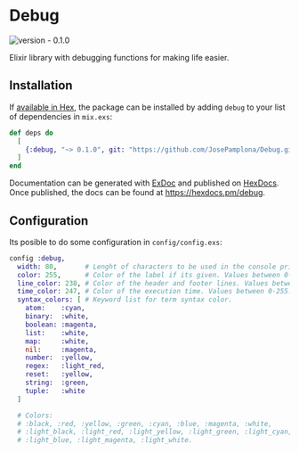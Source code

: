 # Debug

![version - 0.1.0](https://img.shields.io/badge/version-0.1.0-white.svg?style=flat-sector&color=lightgray)

Elixir library with debugging functions for making life easier.

## Installation

If [available in Hex](https://hex.pm/docs/publish), the package can be installed
by adding `debug` to your list of dependencies in `mix.exs`:

```elixir
def deps do
  [
    {:debug, "~> 0.1.0", git: "https://github.com/JosePamplona/Debug.git"}
  ]
end
```

Documentation can be generated with [ExDoc](https://github.com/elixir-lang/ex_doc)
and published on [HexDocs](https://hexdocs.pm). Once published, the docs can
be found at <https://hexdocs.pm/debug>.

## Configuration

Its posible to do some configuration in `config/config.exs`:

```elixir
config :debug,
  width: 80,       # Lenght of characters to be used in the console print.
  color: 255,      # Color of the label if its given. Values between 0-255.
  line_color: 238, # Color of the header and footer lines. Values between 0-255.
  time_color: 247, # Color of the execution time. Values between 0-255.
  syntax_colors: [ # Keyword list for term syntax color.
    atom:    :cyan,
    binary:  :white,
    boolean: :magenta,
    list:    :white,
    map:     :white,
    nil:     :magenta,
    number:  :yellow,
    regex:   :light_red,
    reset:   :yellow,
    string:  :green,
    tuple:   :white
  ]

  # Colors:
  # :black, :red, :yellow, :green, :cyan, :blue, :magenta, :white,
  # :light_black, :light_red, :light_yellow, :light_green, :light_cyan,
  # :light_blue, :light_magenta, :light_white.
```
